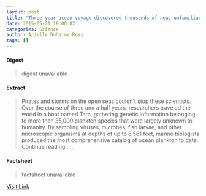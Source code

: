 ```yaml
---
layout: post
title: "Three-year ocean voyage discovered thousands of new, unfamiliar viruses"
date: 2015-05-21 18:00:02
categories: Science
author: Arielle Duhaime-Ross
tags: []
---
```



#### Digest
>digest unavailable

#### Extract
>Pirates and storms on the open seas couldn’t stop these scientists. Over the course of three and a half years, researchers traveled the world in a boat named Tara, gathering genetic information belonging to more than 35,000 plankton species that were largely unknown to humanity. By sampling viruses, microbes, fish larvae, and other microscopic organisms at depths of up to 6,561 feet, marine biologists produced the most comprehensive catalog of ocean plankton to date. Continue reading&hellip;...

#### Factsheet
>factsheet unavailable

[Visit Link](http://www.theverge.com/2015/5/21/8634331/plankton-ocean-virus-discovered-Tara)


